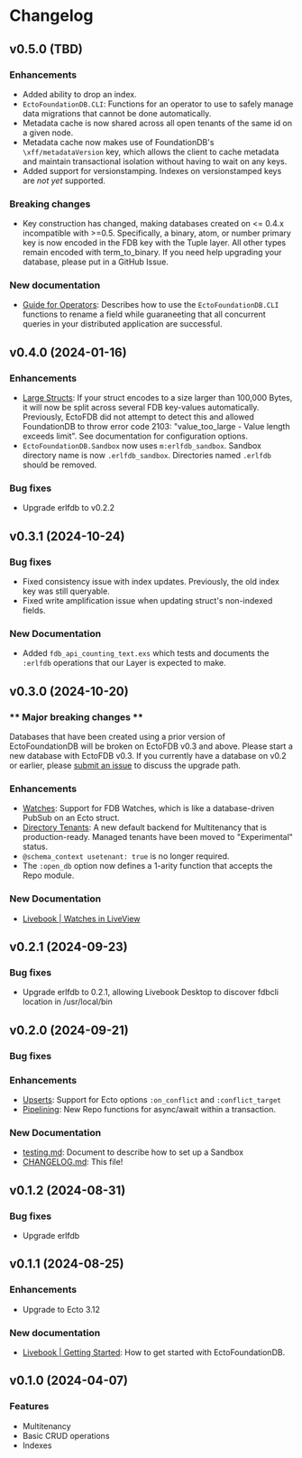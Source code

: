# Changelog

## v0.5.0 (TBD)

### Enhancements

* Added ability to drop an index.
* `EctoFoundationDB.CLI`: Functions for an operator to use to safely manage
data migrations that cannot be done automatically.
* Metadata cache is now shared across all open tenants of the same id on a
given node.
* Metadata cache now makes use of FoundationDB's `\xff/metadataVersion` key,
which allows the client to cache metadata and maintain transactional isolation
without having to wait on any keys.
* Added support for versionstamping. Indexes on versionstamped keys are *not yet* supported.

### Breaking changes

* Key construction has changed, making databases created on <= 0.4.x incompatible with >=0.5. Specifically, a binary, atom, or
  number primary key is now encoded in the FDB key with the Tuple layer. All other types remain encoded with term_to_binary.
  If you need help upgrading your database, please put in a GitHub Issue.

### New documentation

* [Guide for Operators](operators_manual.html): Describes how to use the `EctoFoundationDB.CLI` functions to rename a field while guaraneeting that all
concurrent queries in your distributed application are successful.

## v0.4.0 (2024-01-16)

### Enhancements

* [Large Structs](Ecto.Adapters.FoundationDB.html#module-advanced-options): If your struct encodes to a size larger than 100,000 Bytes, it will now be split across several FDB key-values automatically.
  Previously, EctoFDB did not attempt to detect this and allowed FoundationDB to throw error code 2103: "value_too_large - Value length exceeds limit".
  See documentation for configuration options.
* `EctoFoundationDB.Sandbox` now uses `m:erlfdb_sandbox`. Sandbox directory name is now `.erlfdb_sandbox`. Directories named `.erlfdb` should be removed.

### Bug fixes

* Upgrade erlfdb to v0.2.2

## v0.3.1 (2024-10-24)

### Bug fixes

* Fixed consistency issue with index updates. Previously, the old index key was still queryable.
* Fixed write amplification issue when updating struct's non-indexed fields.

### New Documentation

* Added `fdb_api_counting_text.exs` which tests and documents the `:erlfdb` operations that our Layer is expected to make.

## v0.3.0 (2024-10-20)

### \*\* Major breaking changes \*\*

Databases that have been created using a prior version of EctoFoundationDB will be broken on
EctoFDB v0.3 and above. Please start a new database with EctoFDB v0.3. If you currently have
a database on v0.2 or earlier, please [submit an issue](https://github.com/foundationdb-beam/ecto_foundationdb/issues)
to discuss the upgrade path.

### Enhancements

* [Watches](Ecto.Adapters.FoundationDB.html#module-watches): Support for FDB Watches, which is like a database-driven PubSub on an Ecto struct.
* [Directory Tenants](EctoFoundationDB.Tenant.html): A new default backend for Multitenancy that is production-ready. Managed tenants have been moved to "Experimental" status.
* `@schema_context usetenant: true` is no longer required.
* The `:open_db` option now defines a 1-arity function that accepts the Repo module.

### New Documentation

* [Livebook | Watches in LiveView](watches.livemd)

## v0.2.1 (2024-09-23)

### Bug fixes

  * Upgrade erlfdb to 0.2.1, allowing Livebook Desktop to discover fdbcli location in /usr/local/bin

## v0.2.0 (2024-09-21)

### Bug fixes

### Enhancements

  * [Upserts](Ecto.Adapters.FoundationDB.html#module-upserts): Support for Ecto options `:on_conflict` and `:conflict_target`
  * [Pipelining](Ecto.Adapters.FoundationDB.html#module-pipelining): New Repo functions for async/await within a transaction.

### New Documentation

  * [testing.md](testing.html): Document to describe how to set up a Sandbox
  * [CHANGELOG.md](changelog.html): This file!

## v0.1.2 (2024-08-31)

### Bug fixes

* Upgrade erlfdb

## v0.1.1 (2024-08-25)

### Enhancements

* Upgrade to Ecto 3.12

### New documentation

* [Livebook | Getting Started](introduction.livemd): How to get started with EctoFoundationDB.

## v0.1.0 (2024-04-07)

### Features

* Multitenancy
* Basic CRUD operations
* Indexes
